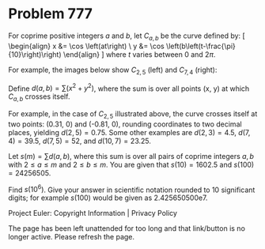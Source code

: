 #   Problem 777

   For coprime positive integers $a$ and $b$, let $C_{a,b}$ be the curve
   defined by: \[ \begin{align} x &= \cos \left(at\right) \\ y &= \cos
   \left(b\left(t-\frac{\pi}{10}\right)\right) \end{align} \] where $t$
   varies between 0 and $2\pi$.

   For example, the images below show $C_{2,5}$ (left) and $C_{7,4}$ (right):

   Define $d(a,b) = \sum (x^2 + y^2)$, where the sum is over all points (x,
   y) at which $C_{a,b}$ crosses itself.

   For example, in the case of $C_{2,5}$ illustrated above, the curve crosses
   itself at two points: (0.31, 0) and (-0.81, 0), rounding coordinates to
   two decimal places, yielding $d(2, 5)=0.75$. Some other examples are
   $d(2,3)=4.5$, $d(7,4)=39.5$, $d(7,5)=52$, and $d(10,7)=23.25$.

   Let $s(m) = \sum d(a,b)$, where this sum is over all pairs of coprime
   integers $a,b$ with $2\le a\le m$ and $2\le b\le m$.
   You are given that $s(10) = 1602.5$ and $s(100) = 24256505$.

   Find $s(10^6)$. Give your answer in scientific notation rounded to 10
   significant digits; for example $s(100)$ would be given as 2.425650500e7.

   Project Euler: Copyright Information | Privacy Policy

   The page has been left unattended for too long and that link/button is no
   longer active. Please refresh the page.
